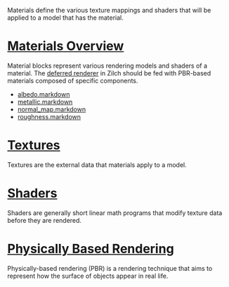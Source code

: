 Materials define the various texture mappings and shaders that will be applied to a model that has the material.

 # [ Materials Overview ](https://github.com/ZilchEngine/ZilchDocs/blob/master/zilch_editor_documentation/zilchmanual/graphics/materials/materials_overview.markdown)
Material blocks represent various rendering models and shaders of a material. The [deferred renderer](https://github.com/ZilchEngine/ZilchDocs/blob/master/zilch_editor_documentation/zilchmanual/graphics/renderer/deferred_renderer.markdown) in Zilch should be fed with PBR-based materials composed of specific components.
 - [albedo.markdown](https://github.com/ZilchEngine/ZilchDocs/blob/master/zilch_editor_documentation/zilchmanual/graphics/materials/albedo.markdown)
 - [metallic.markdown](https://github.com/ZilchEngine/ZilchDocs/blob/master/zilch_editor_documentation/zilchmanual/graphics/materials/metallic.markdown)
 - [normal_map.markdown](https://github.com/ZilchEngine/ZilchDocs/blob/master/zilch_editor_documentation/zilchmanual/graphics/materials/normal_map.markdown)
 - [roughness.markdown](https://github.com/ZilchEngine/ZilchDocs/blob/master/zilch_editor_documentation/zilchmanual/graphics/materials/roughness.markdown)

 # [Textures](https://github.com/ZilchEngine/ZilchDocs/blob/master/zilch_editor_documentation/zilchmanual/graphics/materials/textures.markdown)
Textures are the external data that materials apply to a model.

 # [Shaders](https://github.com/ZilchEngine/ZilchDocs/blob/master/zilch_editor_documentation/zilchmanual/graphics/materials/shaders.markdown)
Shaders are generally short linear math programs that modify texture data before they are rendered.

 # [Physically Based Rendering](https://github.com/ZilchEngine/ZilchDocs/blob/master/zilch_editor_documentation/zilchmanual/graphics/physically_based_rendering.markdown)
Physically-based rendering (PBR) is a rendering technique that aims to represent how the surface of objects appear in real life.

 

 